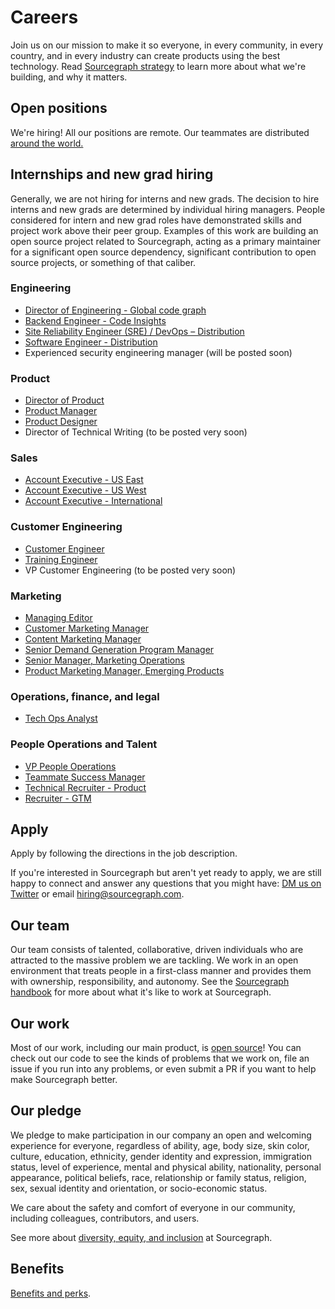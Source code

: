 # Careers

Join us on our mission to make it so everyone, in every community, in every country, and in every industry can create products using the best technology. Read [Sourcegraph strategy](strategy.md) to learn more about what we're building, and why it matters.

## Open positions

We're hiring! All our positions are remote. Our teammates are distributed [around the world.](https://about.sourcegraph.com/company/team)

## Internships and new grad hiring

Generally, we are not hiring for interns and new grads. The decision to hire interns and new grads are determined by individual hiring managers. People considered for intern and new grad roles have demonstrated skills and project work above their peer group. Examples of this work are building an open source project related to Sourcegraph, acting as a primary maintainer for a significant open source dependency, significant contribution to open source projects, or something of that caliber. 

### Engineering

- [Director of Engineering - Global code graph](https://jobs.lever.co/sourcegraph/92a29215-e44f-4f2e-b147-73a8cb756d09)
- [Backend Engineer - Code Insights](https://jobs.lever.co/sourcegraph/5a25e568-575a-4209-b887-05f914ff0650)
- [Site Reliability Engineer (SRE) / DevOps – Distribution](https://jobs.lever.co/sourcegraph/282b1709-0b4f-47b6-8188-722d8e59b512)
- [Software Engineer - Distribution](https://jobs.lever.co/sourcegraph/ddef3b91-ce19-4b22-8db4-65e159d7ff2b)
- Experienced security engineering manager (will be posted soon)

### Product

- [Director of Product](https://jobs.lever.co/sourcegraph/3d9b0fae-707f-4e38-b8f6-1f5cfd47e9f0)
- [Product Manager](https://jobs.lever.co/sourcegraph/254299f5-f91b-43e2-aa1a-3732963dd296)
- [Product Designer](https://jobs.lever.co/sourcegraph/fa7d3807-ae4c-4a35-9401-56dad0958227)
- Director of Technical Writing (to be posted very soon)

### Sales

- [Account Executive - US East](https://jobs.lever.co/sourcegraph/35aff80b-be4f-4887-a465-3e91e1ca3d2b)
- [Account Executive - US West](https://jobs.lever.co/sourcegraph/21ff9156-32d9-40e6-b0d5-6d3a555ccd12)
- [Account Executive - International](https://jobs.lever.co/sourcegraph/c56818d3-9613-4c57-a50d-fc5de3fee01a)

### Customer Engineering

- [Customer Engineer](https://jobs.lever.co/sourcegraph/3ede0606-7a86-45d4-a627-e8cbae7a1a57)
- [Training Engineer](https://jobs.lever.co/sourcegraph/7aae60bb-228f-4e48-89f8-d16646aa4642)
- VP Customer Engineering (to be posted very soon)

### Marketing

- [Managing Editor](https://jobs.lever.co/sourcegraph/ab3b91a6-dc80-4883-9134-1a5a7a62f871)
- [Customer Marketing Manager](https://jobs.lever.co/sourcegraph/5769890f-69bd-4ff5-8515-233ce8e3c620)
- [Content Marketing Manager](https://jobs.lever.co/sourcegraph/7a4175fb-10c8-4849-8f73-3afc6abe9db8)
- [Senior Demand Generation Program Manager](https://jobs.lever.co/sourcegraph/5c74fc3f-7b1a-40cb-b106-0bc6c34714ba)
- [Senior Manager, Marketing Operations](https://jobs.lever.co/sourcegraph/d6250f88-1580-4655-95cc-aa67c0ec8c08)
- [Product Marketing Manager, Emerging Products](https://jobs.lever.co/sourcegraph/d7813bec-5ebe-438c-a826-f12a78516c16)

### Operations, finance, and legal

- [Tech Ops Analyst](https://jobs.lever.co/sourcegraph/40e2f3cc-9cc1-4753-8ab1-c1269e531cf3)

### People Operations and Talent

- [VP People Operations](../handbook/people-ops/vp_people_ops.md)
- [Teammate Success Manager](https://jobs.lever.co/sourcegraph/700949a2-09ce-4de7-b3bd-a5af5032a4a9)
- [Technical Recruiter - Product](https://jobs.lever.co/sourcegraph/c1630817-8de1-41e5-b199-00e1664be861)
- [Recruiter - GTM](https://jobs.lever.co/sourcegraph/15af1881-2a4d-4c1c-86c2-0e157e4af889)

## Apply

Apply by following the directions in the job description.

If you're interested in Sourcegraph but aren't yet ready to apply, we are still happy to connect and answer any questions that you might have: [DM us on Twitter](https://twitter.com/srcgraph) or email hiring@sourcegraph.com.

## Our team

Our team consists of talented, collaborative, driven individuals who are attracted to the massive problem we are tackling. We work in an open environment that treats people in a first-class manner and provides them with ownership, responsibility, and autonomy. See the [Sourcegraph handbook](https://about.sourcegraph.com/handbook) for more about what it's like to work at Sourcegraph.

## Our work

Most of our work, including our main product, is [open source](https://github.com/sourcegraph)! You can check out our code to see the kinds of problems that we work on, file an issue if you run into any problems, or even submit a PR if you want to help make Sourcegraph better.

## Our pledge

We pledge to make participation in our company an open and welcoming experience for everyone, regardless of ability, age, body size, skin color, culture, education, ethnicity, gender identity and expression, immigration status, level of experience, mental and physical ability, nationality, personal appearance, political beliefs, race, relationship or family status, religion, sex, sexual identity and orientation, or socio-economic status.

We care about the safety and comfort of everyone in our community, including colleagues, contributors, and users.

See more about [diversity, equity, and inclusion](../handbook/communication/dei.md) at Sourcegraph.

## Benefits

[Benefits and perks](../handbook/people-ops/benefits-and-perks.md).
